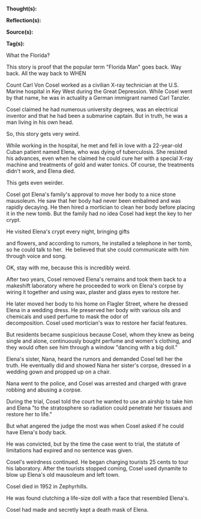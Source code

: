 **Thought(s):**

**Reflection(s):**

**Source(s):**

**Tag(s):**

What the Florida?

This story is proof that the popular term "Florida Man" goes back. Way back. All the way back to WHEN

Count Carl Von Cosel worked as a civilian X-ray technician at the U.S. Marine hospital in Key West during the Great Depression. While Cosel went by that name, he was in actuality a German immigrant named Carl Tanzler.

Cosel claimed he had numerous university degrees, was an electrical inventor and that he had been a submarine captain. But in truth, he was a man living in his own head.  

So, this story gets very weird.

While working in the hospital, he met and fell in love with a 22-year-old Cuban patient named Elena, who was dying of tuberculosis. She resisted his advances, even when he claimed he could cure her with a special X-ray machine and treatments of gold and water tonics. Of course, the treatments didn't work, and Elena died.

This gets even weirder.

Cosel got Elena's family's approval to move her body to a nice stone mausoleum. He saw that her body had never been embalmed and was rapidly decaying. He then hired a mortician to clean her body before placing it in the new tomb. But the family had no idea Cosel had kept the key to her crypt.

He visited Elena's crypt every night, bringing gifts 

and flowers, and according to rumors, he installed a telephone in her tomb, so he could talk to her.  He believed that she could communicate with him through voice and song.

OK, stay with me, because this is incredibly weird.

After two years, Cosel removed Elena's remains and took them back to a makeshift laboratory where he proceeded to work on Elena's corpse by wiring it together and using wax, plaster and glass eyes to restore her.

He later moved her body to his home on Flagler Street, where he dressed Elena in a wedding dress. He preserved her body with various oils and chemicals and used perfume to mask the odor of decomposition. Cosel used mortician's wax to restore her facial features.

But residents became suspicious because Cosel, whom they knew as being single and alone, continuously bought perfume and women's clothing, and they would often see him through a window "dancing with a big doll."

Elena's sister, Nana, heard the rumors and demanded Cosel tell her the truth. He eventually did and showed Nana her sister's corpse, dressed in a wedding gown and propped up on a chair.

Nana went to the police, and Cosel was arrested and charged with grave robbing and abusing a corpse.

During the trial, Cosel told the court he wanted to use an airship to take him and Elena "to the stratosphere so radiation could penetrate her tissues and restore her to life."

But what angered the judge the most was when Cosel asked if he could have Elena's body back.

He was convicted, but by the time the case went to trial, the statute of limitations had expired and no sentence was given.   

Cosel's weirdness continued. He began charging tourists 25 cents to tour his laboratory. After the tourists stopped coming, Cosel used dynamite to blow up Elena's old mausoleum and left town.

Cosel died in 1952 in Zephyrhills.

He was found clutching a life-size doll with a face that resembled Elena's.

Cosel had made and secretly kept a death mask of Elena.